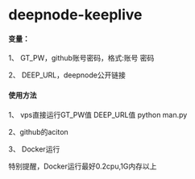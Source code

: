 # deepnode-keeplive

#### 变量：

1、 GT_PW，github账号密码，格式:账号 密码

2、 DEEP_URL，deepnode公开链接

#### 使用方法

1、 vps直接运行GT_PW值 DEEP_URL值 python man.py

2、github的aciton

3、 Docker运行

特别提醒，Docker运行最好0.2cpu,1G内存以上
